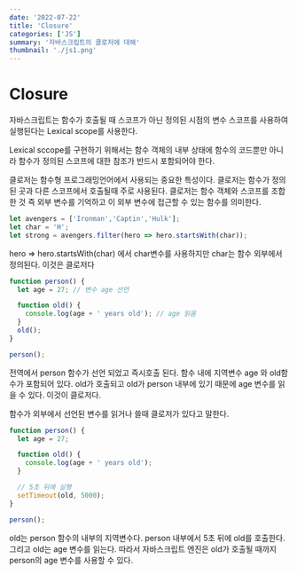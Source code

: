 ```yaml
---
date: '2022-07-22'
title: 'Closure'
categories: ['JS']
summary: '자바스크립트의 클로저에 대해'
thumbnail: './js1.png'
---
```


# Closure

자바스크립트는 함수가 호출될 때 스코프가 아닌 정의된 시점의 변수 스코프를 사용하여 실행된다는 Lexical scope를 사용한다.

Lexical sccope를 구현하기 위해서는 함수 객체의 내부 상태에 함수의 코드뿐만 아니라 함수가 정의된 스코프에 대한 참조가 반드시 포함되어야 한다.

클로저는 함수형 프로그래밍언어에서 사용되는 중요한 특성이다.
클로저는 함수가 정의된 곳과 다른 스코프에서 호출될때 주로 사용된다.
클로저는 함수 객체와 스코프를 조합한 것 즉 외부 변수를 기억하고 이 외부 변수에 접근할 수 있는 함수를 의미한다.

```js
let avengers = ['Ironman','Captin','Hulk'];
let char = 'H';
let strong = avengers.filter(hero => hero.startsWith(char));
```
hero => hero.startsWith(char) 에서 char변수를 사용하지만 char는 함수 외부에서 정의된다. 이것은 클로저다

```js
function person() {
  let age = 27; // 변수 age 선언

  function old() {
    console.log(age + ' years old'); // age 읽음
  }
  old();
}

person();
```

전역에서 person 함수가 선언 되었고 즉시호출 된다. 함수 내에 지역변수 age 와 old함수가 포함되어 있다. old가 호출되고 old가 person 내부에 있기 때문에 age 변수를 읽을 수 있다.
이것이 클로저다.

함수가 외부에서 선언된 변수를 읽거나 쓸때 클로저가 있다고 말한다.



```js
function person() {
  let age = 27;

  function old() {
    console.log(age + ' years old');
  }

  // 5초 뒤에 실행
  setTimeout(old, 5000);
}

person();
```
old는 person 함수의 내부의 지역변수다. person 내부에서 5초 뒤에 old를 호출한다. 그리고 old는 age 변수를 읽는다. 따라서 자바스크립트 엔진은 old가 호출될 때까지 person의 age 변수를 사용할 수 있다.









